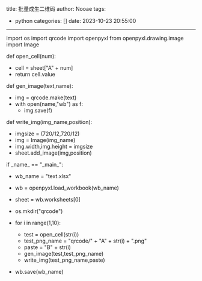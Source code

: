 title: 批量成生二维码
author: Nooae
tags:
  - python
categories: []
date: 2023-10-23 20:55:00
---
import os
import qrcode
import openpyxl
from openpyxl.drawing.image import Image
<!--more-->

def open_cell(num):
+ cell = sheet["A" + num]
+ return cell.value

def gen_image(text,name):
+ img = qrcode.make(text)
+ with open(name,"wb") as f:
	+ img.save(f)

def write_img(img_name,position):
+ imgsize = (720/12,720/12)
+ img = Image(img_name)
+ img.width,img.height = imgsize
+ sheet.add_image(img,position)

if \_name_ == "\_main_":
+ wb_name = "text.xlsx"
+ wb = openpyxl.load_workbook(wb_name)
+ sheet = wb.worksheets[0]
+ os.mkdir("qrcode")

+ for i in range(1,10):
	+ test = open_cell(str(i))
	+ test_png_name = "qrcode/" + "A" + str(i) + ".png"
	+ paste = "B" + str(i)
	+ gen_image(test,test_png_name)
	+ write_img(test_png_name,paste)

+ wb.save(wb_name)